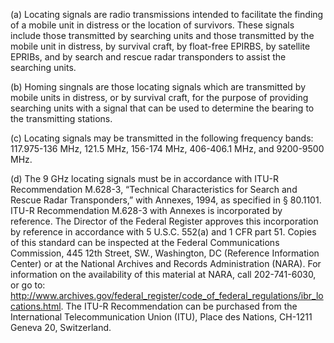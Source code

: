 (a) Locating signals are radio transmissions intended to facilitate the finding of a mobile unit in distress or the location of survivors. These signals include those transmitted by searching units and those transmitted by the mobile unit in distress, by survival craft, by float-free EPIRBS, by satellite EPRIBs, and by search and rescue radar transponders to assist the searching units.

(b) Homing singnals are those locating signals which are transmitted by mobile units in distress, or by survival craft, for the purpose of providing searching units with a signal that can be used to determine the bearing to the transmitting stations.

(c) Locating signals may be transmitted in the following frequency bands: 117.975-136 MHz, 121.5 MHz, 156-174 MHz, 406-406.1 MHz, and 9200-9500 MHz.

(d) The 9 GHz locating signals must be in accordance with ITU-R Recommendation M.628-3, “Technical Characteristics for Search and Rescue Radar Transponders,” with Annexes, 1994, as specified in § 80.1101. ITU-R Recommendation M.628-3 with Annexes is incorporated by reference. The Director of the Federal Register approves this incorporation by reference in accordance with 5 U.S.C. 552(a) and 1 CFR part 51. Copies of this standard can be inspected at the Federal Communications Commission, 445 12th Street, SW., Washington, DC (Reference Information Center) or at the National Archives and Records Administration (NARA). For information on the availability of this material at NARA, call 202-741-6030, or go to: http://www.archives.gov/federal_register/code_of_federal_regulations/ibr_locations.html. The ITU-R Recommendation can be purchased from the International Telecommunication Union (ITU), Place des Nations, CH-1211 Geneva 20, Switzerland.

